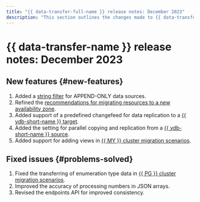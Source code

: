 ```yaml
---
title: "{{ data-transfer-full-name }} release notes: December 2023"
description: "This section outlines the changes made to {{ data-transfer-name }} in December 2023."
---
```


# {{ data-transfer-name }} release notes: December 2023

## New features {#new-features}

1. Added a [string filter](../concepts/data-transformation.md#append-only-sources) for APPEND-ONLY data sources.
1. Refined the [recommendations for migrating resources to a new availability zone](../operations/endpoint/migration-to-an-availability-zone.md).
1. Added support of a predefined changefeed for data replication to a [{{ ydb-short-name }} target](../operations/endpoint/target/yandex-database.md).
1. Added the setting for parallel copying and replication from a [{{ ydb-short-name }} source](../operations/transfer.md#create).
1. Added support for adding views in [{{ MY }} cluster migration scenarios](../tutorials/managed-mysql-to-mysql.md).

## Fixed issues {#problems-solved}

1. Fixed the transferring of enumeration type data in [{{ PG }} cluster migration scenarios](../tutorials/managed-postgresql.md).
1. Improved the accuracy of processing numbers in JSON arrays.
1. Revised the endpoints API for improved consistency.